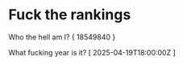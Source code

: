 # Fuck the rankings

Who the hell am I?
{ 18549840 }

What fucking year is it?
[ 2025-04-19T18:00:00Z ]
